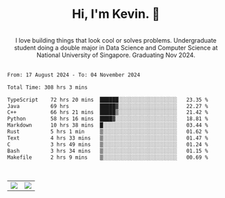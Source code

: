 <!--
**kevin-pek/kevin-pek** is a ✨ _special_ ✨ repository because its `README.md` (this file) appears on your GitHub profile.

Here are some ideas to get you started:

- 🔭 I’m currently working on ...
- 🌱 I’m currently learning ...
- 👯 I’m looking to collaborate on ...
- 🤔 I’m looking for help with ...
- 💬 Ask me about ...
- 📫 How to reach me: ...
- 😄 Pronouns: ...
- ⚡ Fun fact: ...
-->
<div align="center">
  <h1>Hi, I'm Kevin. 👋</h1>
  <br />
  I love building things that look cool or solves problems. Undergraduate student doing a double major in Data Science and Computer Science at National University of Singapore. Graduating Nov 2024.
</div>
<br />
<!--START_SECTION:waka-->

```txt
From: 17 August 2024 - To: 04 November 2024

Total Time: 308 hrs 3 mins

TypeScript    72 hrs 20 mins  ██████░░░░░░░░░░░░░░░░░░░   23.35 %
Java          69 hrs          █████▓░░░░░░░░░░░░░░░░░░░   22.27 %
C++           66 hrs 21 mins  █████▒░░░░░░░░░░░░░░░░░░░   21.42 %
Python        58 hrs 16 mins  ████▓░░░░░░░░░░░░░░░░░░░░   18.81 %
Markdown      10 hrs 38 mins  █░░░░░░░░░░░░░░░░░░░░░░░░   03.44 %
Rust          5 hrs 1 min     ▒░░░░░░░░░░░░░░░░░░░░░░░░   01.62 %
Text          4 hrs 33 mins   ▒░░░░░░░░░░░░░░░░░░░░░░░░   01.47 %
C             3 hrs 49 mins   ▒░░░░░░░░░░░░░░░░░░░░░░░░   01.24 %
Bash          3 hrs 34 mins   ▒░░░░░░░░░░░░░░░░░░░░░░░░   01.15 %
Makefile      2 hrs 9 mins    ▒░░░░░░░░░░░░░░░░░░░░░░░░   00.69 %
```

<!--END_SECTION:waka-->
<br />
<table width="100%">
  <tr>
    <td align="left" width="50%">
      <img src="https://github-readme-stats-kevin-pek.vercel.app/api?username=kevin-pek&include_all_commits=true&count_private=true&theme=rose_pine" />
    </td>
    <td align="right" width="50%">
      <img src="https://github-readme-stats-kevin-pek.vercel.app/api/top-langs?username=kevin-pek&langs_count=10&hide_progress=true&theme=rose_pine" />
    </td>
  </tr>
</table>
